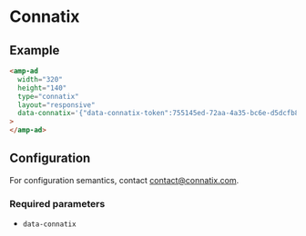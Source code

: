 # Connatix

## Example

```html
<amp-ad
  width="320"
  height="140"
  type="connatix"
  layout="responsive"
  data-connatix='{"data-connatix-token":755145ed-72aa-4a35-bc6e-d5dcfb8837d2}'
>
</amp-ad>
```

## Configuration

For configuration semantics, contact contact@connatix.com.

### Required parameters

-   `data-connatix`
